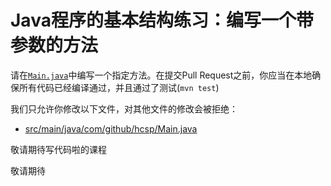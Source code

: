 # Java程序的基本结构练习：编写一个带参数的方法

请在[`Main.java`](https://github.com/hcsp/psvm-method-invoke-add/blob/master/src/main/java/com/github/hcsp/Main.java)中编写一个指定方法。在提交Pull Request之前，你应当在本地确保所有代码已经编译通过，并且通过了测试(`mvn test`)

我们只允许你修改以下文件，对其他文件的修改会被拒绝：
- [src/main/java/com/github/hcsp/Main.java](https://github.com/hcsp/psvm-method-invoke-add/blob/master/src/main/java/com/github/hcsp/Main.java)


敬请期待写代码啦的课程

敬请期待
